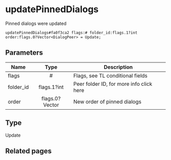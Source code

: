# updatePinnedDialogs
Pinned dialogs were updated

```
updatePinnedDialogs#fa0f3ca2 flags:# folder_id:flags.1?int order:flags.0?Vector<DialogPeer> = Update;
```

## Parameters
| Name | Type | Description |
| ---- | :----: | ----------- |
| flags | # | Flags, see TL conditional fields |
| folder_id | flags.1?int | Peer folder ID, for more info click here |
| order | flags.0?Vector<DialogPeer> | New order of pinned dialogs |


## Type
Update

## Related pages
